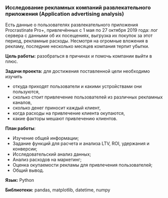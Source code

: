### Исследование рекламных компаний развлекательного приложения (Application advertising analysis)

Есть данные о пользователях развлекательного приложения Procrastinate Pro+, привлечённых с 1 мая по 27 октября 2019 года: лог сервера с данными об их посещениях, выгрузка их покупок за этот период, рекламные расходы. Несмотря на огромные вложения в рекламу, последние несколько месяцев компания терпит убытки.

**Цель работы:** разобраться в причинах и помочь компании выйти в плюс.

**Задачи проекта:** для достижения поставленной цели необходимо изучить

* откуда приходят пользователи и какими устройствами они пользуются,
* сколько стоит привлечение пользователей из различных рекламных каналов,
* сколько денег приносит каждый клиент,
* когда расходы на привлечение клиента окупаются,
* какие факторы мешают привлечению клиентов.

**План работы**:

* Изучение общей информации;
* Задание функций для расчета и анализа LTV, ROI, удержания и конверсии;
* Исследовательский анализ данных;
* Анализ расходов на маркетинг;
* Оценка окупаемости рекламы для привлечения пользователей;
* Общий вывод.

**Язык:** Python

**Библиотеки:** pandas, matplotlib, datetime, numpy
